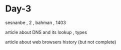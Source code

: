 # Day-3

sesnanbe , 2 , bahman , 1403

article about DNS and its lookup , types 

article about web browsers history (but not complete)

